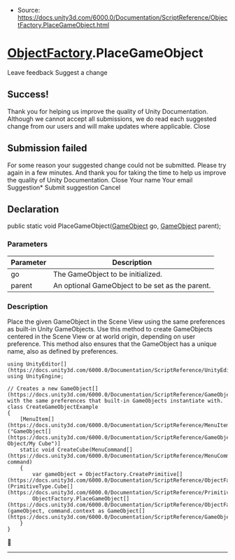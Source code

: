 * Source: https://docs.unity3d.com/6000.0/Documentation/ScriptReference/ObjectFactory.PlaceGameObject.html

#  [ObjectFactory](https://docs.unity3d.com/6000.0/Documentation/ScriptReference/ObjectFactory.html).PlaceGameObject
Leave feedback
Suggest a change
## Success!
Thank you for helping us improve the quality of Unity Documentation. Although we cannot accept all submissions, we do read each suggested change from our users and will make updates where applicable.
Close
## Submission failed
For some reason your suggested change could not be submitted. Please <a>try again</a> in a few minutes. And thank you for taking the time to help us improve the quality of Unity Documentation.
Close
Your name Your email Suggestion* Submit suggestion
Cancel
## Declaration
public static void PlaceGameObject([GameObject](https://docs.unity3d.com/6000.0/Documentation/ScriptReference/GameObject.html) go, [GameObject](https://docs.unity3d.com/6000.0/Documentation/ScriptReference/GameObject.html) parent); 
### Parameters
Parameter | Description  
---|---  
go | The GameObject to be initialized.  
parent | An optional GameObject to be set as the parent.  
### Description
Place the given GameObject in the Scene View using the same preferences as built-in Unity GameObjects.
Use this method to create GameObjects centered in the Scene View or at world origin, depending on user preference. This method also ensures that the GameObject has a unique name, also as defined by preferences.
```
using UnityEditor[](https://docs.unity3d.com/6000.0/Documentation/ScriptReference/UnityEditor.html);
using UnityEngine;  
  
// Creates a new GameObject[](https://docs.unity3d.com/6000.0/Documentation/ScriptReference/GameObject.html) with the same preferences that built-in GameObjects instantiate with.
class CreateGameObjectExample
{
    [MenuItem[](https://docs.unity3d.com/6000.0/Documentation/ScriptReference/MenuItem.html)("GameObject[](https://docs.unity3d.com/6000.0/Documentation/ScriptReference/GameObject.html)/3D Object/My Cube")]
    static void CreateCube(MenuCommand[](https://docs.unity3d.com/6000.0/Documentation/ScriptReference/MenuCommand.html) command)
    {
        var gameObject = ObjectFactory.CreatePrimitive[](https://docs.unity3d.com/6000.0/Documentation/ScriptReference/ObjectFactory.CreatePrimitive.html)(PrimitiveType.Cube[](https://docs.unity3d.com/6000.0/Documentation/ScriptReference/PrimitiveType.Cube.html));
        ObjectFactory.PlaceGameObject[](https://docs.unity3d.com/6000.0/Documentation/ScriptReference/ObjectFactory.PlaceGameObject.html)(gameObject, command.context as GameObject[](https://docs.unity3d.com/6000.0/Documentation/ScriptReference/GameObject.html));
    }
}

```

* * *
